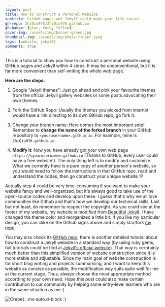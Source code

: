 ```yaml
---
layout: post
title: How to construct a Personal Website 
subtitle: GitHub pages and Jekyll could make your life easier
gh-repo: ZhiQiu976/ZhiQiu976.github.io
gh-badge: [star, fork, follow]
cover-img: /assets/img/banner-green.jpg
thumbnail-img: /assets/img/photo-finger.jpeg
tags: [website, jekyll]
comments: true
---
```


This is a tutorial to show you how to construct a personal website using GitHub pages and Jekyll within 4 steps. It may be unconventional, but it is far more convenient than self-writing the whole web page.

**Here are the steps:**

1. Google "Jekyll themes": Just go ahead and pick your favourite themes from the official Jekyll gallery websites or some posts advocating their own themes.

2. Fork the GitHub Repo: Usually the themes you picked from internet would have a link directing to its own GitHub repo, go fork it.

3. Change your branch name: Here comes the most important setp! Remember to **change the name of the forked branch** in your GitHub repository to `<yourusername>.github.io`. For example, mine is `ZhiQiu976.github.io`.

4. **Modify it**: Now you have already got your own web page `https://<yourusername>.github.io` (Thanks to GitHub, every user could have a free website!). The only thing left is to modify and customize. What we currently have is a pure copy of another person's website, so you would need to follow the instructions in that GitHub repo, read and understand the codes, then go construct your unique website :P

Actually step 4 could be very time-consuming if you want to make your website fancy and well-organized, but it's always good to take use of the open-source codes and develop upon these. I guess that's why we all love communities like Github and that's how we develop our technical skills. Last but not least, do remember to respect the copyright. As you could see at the footer of my website, my website is modified from [Beautiful Jekyll](https://beautifuljekyll.com). I have changed the theme color and reorganized a little bit. If you like my particular design, you can clike on the Github signs above and simply star/fork [my repo](https://github.com/ZhiQiu976/ZhiQiu976.github.io).

You may also check its [GitHub repo](https://github.com/daattali/beautiful-jekyll), there is another detailed tutorial about how to construct a Jekyll website in a standard way (by using ruby gems, full tutorials could be find at [Jekyll's official website](https://jekyllrb.com/resources/)). That way is cerntainly much better than this simplified version of website construction since it is more stable and adjustable. Since my main goal of website construction is for short blog writing and projects summarising, and I want to keep this website as concise as possible, the modification way suits quite well for me at the current stage. Thus, always choose the most appropriate method according to your own need. Hope this post could also make certain contribution to our community by helping some entry-level learners who are in the same situation as me :)

![Crepe](https://opensource.org/files/osi_keyhole_300X300_90ppi_0.png){: .mx-auto.d-block :}


